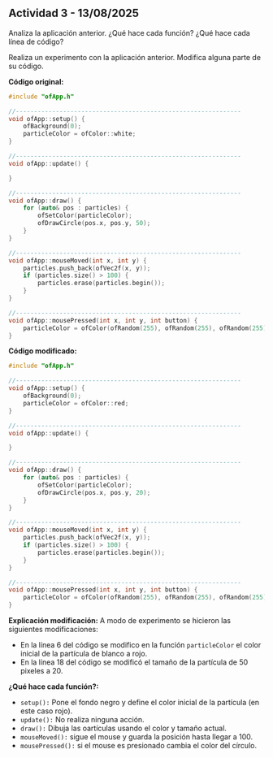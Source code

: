 ## Actividad 3 - 13/08/2025

Analiza la aplicación anterior. ¿Qué hace cada función? ¿Qué hace cada línea de código?

Realiza un experimento con la aplicación anterior. Modifica alguna parte de su código.

**Código original:**

```cpp
#include "ofApp.h"                                                 

//--------------------------------------------------------------
void ofApp::setup() {                                               
    ofBackground(0);
    particleColor = ofColor::white;
}

//--------------------------------------------------------------
void ofApp::update() {

}

//--------------------------------------------------------------
void ofApp::draw() {
    for (auto& pos : particles) {
        ofSetColor(particleColor);
        ofDrawCircle(pos.x, pos.y, 50);
    }
}

//--------------------------------------------------------------
void ofApp::mouseMoved(int x, int y) {
    particles.push_back(ofVec2f(x, y));
    if (particles.size() > 100) {
        particles.erase(particles.begin());
    }
}

//--------------------------------------------------------------
void ofApp::mousePressed(int x, int y, int button) {
    particleColor = ofColor(ofRandom(255), ofRandom(255), ofRandom(255));
}
```

**Código modificado:**
```cpp
#include "ofApp.h"                                                 

//--------------------------------------------------------------
void ofApp::setup() {                                               
    ofBackground(0);
    particleColor = ofColor::red;
}

//--------------------------------------------------------------
void ofApp::update() {

}

//--------------------------------------------------------------
void ofApp::draw() {
    for (auto& pos : particles) {
        ofSetColor(particleColor);
        ofDrawCircle(pos.x, pos.y, 20);
    }
}

//--------------------------------------------------------------
void ofApp::mouseMoved(int x, int y) {
    particles.push_back(ofVec2f(x, y));
    if (particles.size() > 100) {
        particles.erase(particles.begin());
    }
}

//--------------------------------------------------------------
void ofApp::mousePressed(int x, int y, int button) {
    particleColor = ofColor(ofRandom(255), ofRandom(255), ofRandom(255));
}
```

**Explicación modificación:** A modo de experimento se hicieron las siguientes modificaciones: 

- En la línea 6 del código se modifico en la función `particleColor` el color inicial de la partícula de blanco a rojo.
- En la línea 18 del código se modificó el tamaño de la partícula de 50 pixeles a 20.

**¿Qué hace cada función?:**

- `setup():` Pone el fondo negro y define el color inicial de la partícula (en este caso rojo).
- `update():` No realiza ninguna acción.
- `draw():` Dibuja las oartículas usando el color y tamaño actual.
- `mouseMoved():` sigue el mouse y guarda la posición hasta llegar a 100.
- `mousePressed():` si el mouse es presionado cambia el color del círculo.
